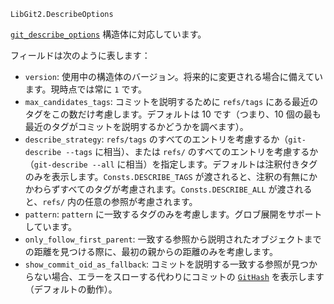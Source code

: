 ```
LibGit2.DescribeOptions
```

[`git_describe_options`](https://libgit2.org/libgit2/#HEAD/type/git_describe_options) 構造体に対応しています。

フィールドは次のように表します：

  * `version`: 使用中の構造体のバージョン。将来的に変更される場合に備えています。現時点では常に `1` です。
  * `max_candidates_tags`: コミットを説明するために `refs/tags` にある最近のタグをこの数だけ考慮します。デフォルトは 10 です（つまり、10 個の最も最近のタグがコミットを説明するかどうかを調べます）。
  * `describe_strategy`: `refs/tags` のすべてのエントリを考慮するか（`git-describe --tags` に相当）、または `refs/` のすべてのエントリを考慮するか（`git-describe --all` に相当）を指定します。デフォルトは注釈付きタグのみを表示します。`Consts.DESCRIBE_TAGS` が渡されると、注釈の有無にかかわらずすべてのタグが考慮されます。`Consts.DESCRIBE_ALL` が渡されると、`refs/` 内の任意の参照が考慮されます。
  * `pattern`: `pattern` に一致するタグのみを考慮します。グロブ展開をサポートしています。
  * `only_follow_first_parent`: 一致する参照から説明されたオブジェクトまでの距離を見つける際に、最初の親からの距離のみを考慮します。
  * `show_commit_oid_as_fallback`: コミットを説明する一致する参照が見つからない場合、エラーをスローする代わりにコミットの [`GitHash`](@ref) を表示します（デフォルトの動作）。
